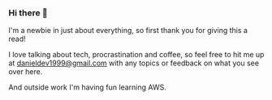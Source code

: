 ### Hi there 👋

I'm a newbie in just about everything, so first thank you for giving this a read!

I love talking about tech, procrastination and coffee, so feel free to hit me up at danieldev1999@gmail.com with any topics or feedback on what you see over here.

And outside work I'm having fun learning AWS.
